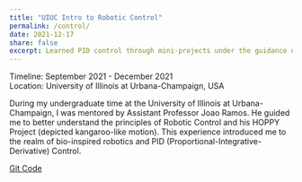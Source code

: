 ```yaml
---
title: "UIUC Intro to Robotic Control"
permalink: /control/
date: 2021-12-17
share: false
excerpt: Learned PID control through mini-projects under the guidance of my 'Modeling of Dynamical Systems' instructing professor
---
```


Timeline: September 2021 - December 2021<br>
Location: University of Illinois at Urbana-Champaign, USA

During my undergraduate time at the University of Illinois at Urbana-Champaign, I was mentored by Assistant Professor Joao Ramos. He guided me to better understand the principles of Robotic Control and his HOPPY Project​ (depicted kangaroo-like motion). This experience introduced me to the realm of bio-inspired robotics and PID (Proportional-Integrative-Derivative) Control.

[Git Code](https://github.com/robosangli/IntroToControl)